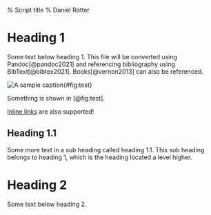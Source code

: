% Script title
% Daniel Rotter

# Heading 1

Some text below heading 1. This file will be converted using Pandoc[@pandoc2021] and referencing bibliography using
BibText[@bibtex2021]. Books[@vernon2013] can also be referenced.

![A sample caption](diagrams/test.dot.svg){#fig:test}

Something is shown in [@fig:test].

[Inline links](http://www.example.org) are also supported!

## Heading 1.1

Some more text in a sub heading called heading 1.1. This sub heading belongs to heading 1, which is the heading located
a level higher.

# Heading 2

Some text below heading 2.
